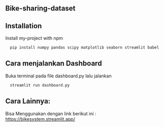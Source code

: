 ## Bike-sharing-dataset

## Installation

Install my-project with npm

```bash
  pip install numpy pandas scipy matplotlib seaborn streamlit babel
```

## Cara menjalankan Dashboard
Buka terminal pada file dashboard.py lalu jalankan 
```bash
  streamlit run dashboard.py
```

## Cara Lainnya:
Bisa Menggunakan dengan link berikut ini : https://bikesystem.streamlit.app/
